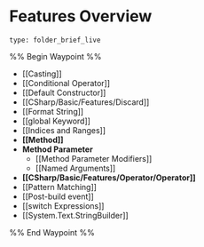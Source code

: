 # Features Overview
 
```ccard
type: folder_brief_live
```
 
%% Begin Waypoint %%
- [[Casting]]
- [[Conditional Operator]]
- [[Default Constructor]]
- [[CSharp/Basic/Features/Discard]]
- [[Format String]]
- [[global Keyword]]
- [[Indices and Ranges]]
- **[[Method]]**
- **Method Parameter**
	- [[Method Parameter Modifiers]]
	- [[Named Arguments]]
- **[[CSharp/Basic/Features/Operator/Operator]]**
- [[Pattern Matching]]
- [[Post-build event]]
- [[switch Expressions]]
- [[System.Text.StringBuilder]]

%% End Waypoint %%